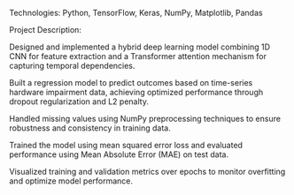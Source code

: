 Technologies: Python, TensorFlow, Keras, NumPy, Matplotlib, Pandas

Project Description:

Designed and implemented a hybrid deep learning model combining 1D CNN for feature extraction and a Transformer attention mechanism for capturing temporal dependencies.

Built a regression model to predict outcomes based on time-series hardware impairment data, achieving optimized performance through dropout regularization and L2 penalty.

Handled missing values using NumPy preprocessing techniques to ensure robustness and consistency in training data.

Trained the model using mean squared error loss and evaluated performance using Mean Absolute Error (MAE) on test data.

Visualized training and validation metrics over epochs to monitor overfitting and optimize model performance.
